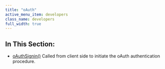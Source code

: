```yaml
---
title: "oAuth"
active_menu_item: developers
class_name: developers
full_width: true
---
```



## In This Section:

 - [oAuthSignin()](/developers/documentation/scripting-apis/client-api/oauth/oauthsignin)
    Called from client side to initiate the oAuth authentication procedure.
